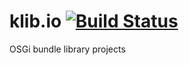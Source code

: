 # klib.io [![Build Status](https://travis-ci.org/peterkir/klib.io.png)](https://travis-ci.org/peterkir/klib.io)
OSGi bundle library projects

